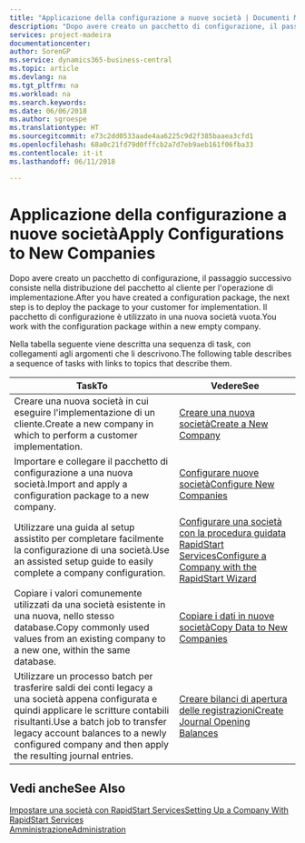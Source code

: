 ```yaml
---
title: "Applicazione della configurazione a nuove società | Documenti Microsoft"
description: "Dopo avere creato un pacchetto di configurazione, il passaggio successivo consiste nella distribuzione del pacchetto al cliente per l'operazione di implementazione. Utilizzare la configurazione con una nuova società vuota."
services: project-madeira
documentationcenter: 
author: SorenGP
ms.service: dynamics365-business-central
ms.topic: article
ms.devlang: na
ms.tgt_pltfrm: na
ms.workload: na
ms.search.keywords: 
ms.date: 06/06/2018
ms.author: sgroespe
ms.translationtype: HT
ms.sourcegitcommit: e73c2dd0533aade4aa6225c9d2f385baaea3cfd1
ms.openlocfilehash: 68a0c21fd79d0fffcb2a7d7eb9aeb161f06fba33
ms.contentlocale: it-it
ms.lasthandoff: 06/11/2018

---
```

# <a name="apply-configurations-to-new-companies"></a><span data-ttu-id="9d87e-104">Applicazione della configurazione a nuove società</span><span class="sxs-lookup"><span data-stu-id="9d87e-104">Apply Configurations to New Companies</span></span>
<span data-ttu-id="9d87e-105">Dopo avere creato un pacchetto di configurazione, il passaggio successivo consiste nella distribuzione del pacchetto al cliente per l'operazione di implementazione.</span><span class="sxs-lookup"><span data-stu-id="9d87e-105">After you have created a configuration package, the next step is to deploy the package to your customer for implementation.</span></span> <span data-ttu-id="9d87e-106">Il pacchetto di configurazione è utilizzato in una nuova società vuota.</span><span class="sxs-lookup"><span data-stu-id="9d87e-106">You work with the configuration package within a new empty company.</span></span>  

 <span data-ttu-id="9d87e-107">Nella tabella seguente viene descritta una sequenza di task, con collegamenti agli argomenti che li descrivono.</span><span class="sxs-lookup"><span data-stu-id="9d87e-107">The following table describes a sequence of tasks with links to topics that describe them.</span></span>

|<span data-ttu-id="9d87e-108">**Task**</span><span class="sxs-lookup"><span data-stu-id="9d87e-108">**To**</span></span>|<span data-ttu-id="9d87e-109">**Vedere**</span><span class="sxs-lookup"><span data-stu-id="9d87e-109">**See**</span></span>|  
|------------|-------------|  
|<span data-ttu-id="9d87e-110">Creare una nuova società in cui eseguire l'implementazione di un cliente.</span><span class="sxs-lookup"><span data-stu-id="9d87e-110">Create a new company in which to perform a customer implementation.</span></span>|[<span data-ttu-id="9d87e-111">Creare una nuova società</span><span class="sxs-lookup"><span data-stu-id="9d87e-111">Create a New Company</span></span>](admin-how-to-create-a-new-company.md)|  
|<span data-ttu-id="9d87e-112">Importare e collegare il pacchetto di configurazione a una nuova società.</span><span class="sxs-lookup"><span data-stu-id="9d87e-112">Import and apply a configuration package to a new company.</span></span>|[<span data-ttu-id="9d87e-113">Configurare nuove società</span><span class="sxs-lookup"><span data-stu-id="9d87e-113">Configure New Companies</span></span>](admin-how-to-configure-new-companies.md)|  
|<span data-ttu-id="9d87e-114">Utilizzare una guida al setup assistito per completare facilmente la configurazione di una società.</span><span class="sxs-lookup"><span data-stu-id="9d87e-114">Use an assisted setup guide to easily complete a company configuration.</span></span>|[<span data-ttu-id="9d87e-115">Configurare una società con la procedura guidata RapidStart Services</span><span class="sxs-lookup"><span data-stu-id="9d87e-115">Configure a Company with the RapidStart Wizard</span></span>](admin-how-to-configure-a-company-with-the-rapidstart-wizard.md)|
|<span data-ttu-id="9d87e-116">Copiare i valori comunemente utilizzati da una società esistente in una nuova, nello stesso database.</span><span class="sxs-lookup"><span data-stu-id="9d87e-116">Copy commonly used values from an existing company to a new one, within the same database.</span></span>|[<span data-ttu-id="9d87e-117">Copiare i dati in nuove società</span><span class="sxs-lookup"><span data-stu-id="9d87e-117">Copy Data to New Companies</span></span>](admin-how-to-copy-data-to-new-companies.md)|  
|<span data-ttu-id="9d87e-118">Utilizzare un processo batch per trasferire saldi dei conti legacy a una società appena configurata e quindi applicare le scritture contabili risultanti.</span><span class="sxs-lookup"><span data-stu-id="9d87e-118">Use a batch job to transfer legacy account balances to a newly configured company and then apply the resulting journal entries.</span></span>|[<span data-ttu-id="9d87e-119">Creare bilanci di apertura delle registrazioni</span><span class="sxs-lookup"><span data-stu-id="9d87e-119">Create Journal Opening Balances</span></span>](admin-how-to-create-journal-opening-balances.md)|  

## <a name="see-also"></a><span data-ttu-id="9d87e-120">Vedi anche</span><span class="sxs-lookup"><span data-stu-id="9d87e-120">See Also</span></span>  
[<span data-ttu-id="9d87e-121">Impostare una società con RapidStart Services</span><span class="sxs-lookup"><span data-stu-id="9d87e-121">Setting Up a Company With RapidStart Services</span></span>](admin-set-up-a-company-with-rapidstart.md)  
[<span data-ttu-id="9d87e-122">Amministrazione</span><span class="sxs-lookup"><span data-stu-id="9d87e-122">Administration</span></span>](admin-setup-and-administration.md)

